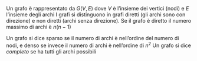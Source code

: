Un grafo è rappresentato da $G(V,E)$ dove $V$ è l’insieme dei vertici (nodi) e $E$ l’insieme degli archi
I grafi si distinguono in grafi diretti (gli archi sono con direzione) e non diretti (archi senza direzione). Se il grafo è diretto il numero massimo di archi è $n(n-1)$

Un grafo si dice sparso se il numero di archi è nell’ordine del numero di nodi, e denso se invece il numero di archi è nell’ordine di $n^2$
Un grafo si dice *completo* se ha tutti gli archi possibili